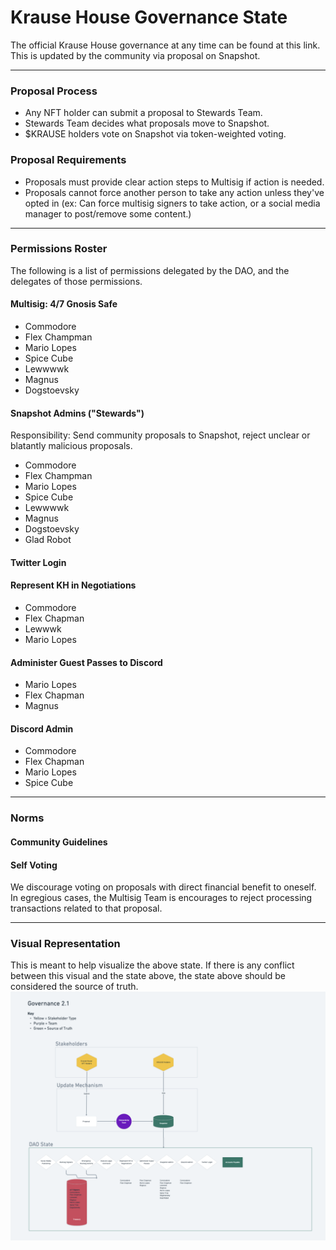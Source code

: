 # Krause House Governance State
The official Krause House governance at any time can be found at this link.  This is updated by the community via proposal on Snapshot.

---

### Proposal Process
- Any NFT holder can submit a proposal to Stewards Team.
- Stewards Team decides what proposals move to Snapshot.
- $KRAUSE holders vote on Snapshot via token-weighted voting.

### Proposal Requirements
- Proposals must provide clear action steps to Multisig if action is needed.
- Proposals cannot force another person to take any action unless they've opted in (ex: Can force multisig signers to take action, or a social media manager to post/remove some content.)


---

### Permissions Roster
The following is a list of permissions delegated by the DAO, and the delegates of those permissions.

#### Multisig: 4/7 Gnosis Safe
- Commodore
- Flex Champman
- Mario Lopes
- Spice Cube
- Lewwwwk
- Magnus
- Dogstoevsky

#### Snapshot Admins ("Stewards")
Responsibility: Send community proposals to Snapshot, reject unclear or blatantly malicious proposals.
- Commodore
- Flex Champman
- Mario Lopes
- Spice Cube
- Lewwwwk
- Magnus
- Dogstoevsky
- Glad Robot

#### Twitter Login

#### Represent KH in Negotiations
- Commodore
- Flex Chapman
- Lewwwk
- Mario Lopes

#### Administer Guest Passes to Discord
- Mario Lopes
- Flex Chapman
- Magnus

#### Discord Admin
- Commodore
- Flex Chapman
- Mario Lopes
- Spice Cube


---

### Norms
#### Community Guidelines

#### Self Voting
We discourage voting on proposals with direct financial benefit to oneself.  In egregious cases, the Multisig Team is encourages to reject processing transactions related to that proposal.

---

### Visual Representation
This is meant to help visualize the above state.  If there is any conflict between this visual and the state above, the state above should be considered the source of truth.
![org chart](./state.png)

